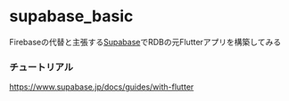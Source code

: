 # supabase_basic

Firebaseの代替と主張する[Supabase](https://supabase.com/)でRDBの元Flutterアプリを構築してみる


### チュートリアル
https://www.supabase.jp/docs/guides/with-flutter

